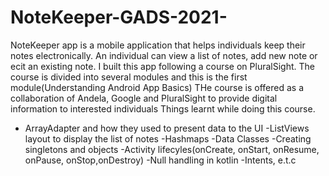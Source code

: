 # NoteKeeper-GADS-2021-
NoteKeeper app is a mobile application that helps individuals keep their notes electronically. An individual can view a list of notes, add new note or ecit an existing note.
I built this app following a course on PluralSight.
The course is divided into several modules and this is the first module(Understanding Android App Basics)
THe course is offered as a collaboration of Andela, Google and PluralSight to provide digital information to interested individuals
Things learnt while doing this course.
  - ArrayAdapter and how they used to present data to the UI
  -ListViews layout to display the list of notes
  -Hashmaps 
  -Data Classes
  -Creating singletons and objects
  -Activity lifecyles(onCreate, onStart, onResume, onPause, onStop,onDestroy)
  -Null handling in kotlin
  -Intents, e.t.c
  
